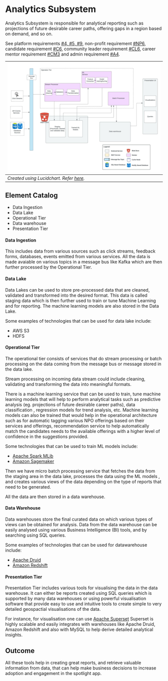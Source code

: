 # Analytics Subsystem
Analytics Subsystem is responsible for analytical reporting such as projections of future desirable career paths, offering gaps in a region based on demand, and so on. 

See platform requirements [#4, #5, #9](../requirements/functional-requirements.md#functional-requirements), non-profit requirement [#NP6](../requirements/functional-requirements.md#user-stories), candidate requirement [#C6](../requirements/functional-requirements.md#candidate), community leader requirement [#CL6](../requirements/functional-requirements.md#community-leader), career mentor requirement [#CM3](../requirements/functional-requirements.md#career-mentor) and admin requirement [#A4](../requirements/functional-requirements.md#admin).

| ![Analytics Subsystem Architecture](../resources/images/analytical_architecture.jpeg) |
| --- |
| _Created using Lucidchart. Refer [here](https://lucid.app/documents/view/89c19b66-2890-425f-b6f1-1ebba1845036)._ |

## Element Catalog 
- Data Ingestion
- Data Lake
- Operational Tier
- Data warehouse
- Presentation Tier

#### Data Ingestion
This includes data from various sources such as click streams, feedback forms, databases, events emitted from various 
services. All the data is made avaiable on various topics in a message bus like Kafka which are then further processed by the Operational Tier. 

#### Data Lake
Data Lakes can be used to store pre-processed data that are cleaned, validated and transformed into the desired format. 
This data is called staging data which is then further used to train or tune Machine Learning and for reporting. 
The machine learning models are also stored in the Data Lake.

Some examples of technologies that can be used for data lake include:
- AWS S3
- HDFS

#### Operational Tier
The operational tier consists of services that do stream processing or batch processing on the data coming from the message bus or message stored in the data lake.

Stream processing on incoming data stream could include cleaning, validating and transforming the data into meaningful formats.

There is a machine learning service that can be used to train, tune machine learning models that will help to perform analytical tasks such as 
predictive analysis (eg. projections of future desirable career paths), data classification , regression models for trend analysis, etc. Machine learning models 
can also be trained that would help in the operational architecture such as for automatic tagging various NPO offerings based on their services and offerings, 
recommendation service to help automatically match the candidates needs to the available offerings with a higher level of confidence in the suggestions provided.

Some technologies that can be used to train ML models include:
- [Apache Spark MLib](https://spark.apache.org/mllib/)
- [Amazon Sagemaker](https://aws.amazon.com/sagemaker/)

Then we have micro batch processing service that fetches the data from the staging area in the data lake, 
processes the data using the ML models , and creates various views of the data depending on the type of reports that need to be generated. 

All the data are then stored in a data warehouse. 

#### Data Warehouse

Data warehouses store the final curated data on which various types of views can be obtained for analysis.
Data from the data warehouse can be easily analysed using various Business Intelligence (BI) tools, and by searching using SQL queries. 

Some examples of technologies that can be used for datawarehouse include:
- [Apache Druid](https://druid.apache.org/)
- [Amazon Redshift](https://aws.amazon.com/redshift/)

#### Presentation Tier
Presentation Tier includes various tools for visualising the data in the data warehouse. It can either be reports created using SQL queries which is supported by many data warehouses or 
using powerful visualisation software that provide easy to use and intuitive tools to create simple to very detailed geospactial visualisations of the data.


For instance, for visualisation one can use [Apache Superset](https://superset.apache.org/)
Superset is highly scalable and easily integrates with warehouses like Apache Druid, Amazon Redshift and also with MySQL to help derive detailed analytical insights.

## Outcome
All these tools help in creating great reports, and retrieve valuable information from data, that can help make business decisions to increase adoption 
and engagement in the spotlight app.
 
